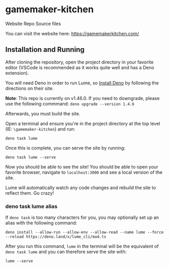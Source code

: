 # gamemaker-kitchen
 Website Repo Source files

You can visit the website here: https://gamemakerkitchen.com/

## Installation and Running
After cloning the repository, open the project directory in your favorite editor (VSCode is recommended as it works quite well and has a Deno extension).

You will need Deno in order to run Lume, so [Install Deno](https://docs.deno.com/runtime/manual#install-deno) by following the directions on their site. 

**Note**: This repo is currently on v1.46.0. If you need to downgrade, please use the following commmand: `deno upgrade --version 1.4.6`

Afterwards, you must build the site.

Open a terminal and ensure you're in the project directory at the top level (IE: `\gamemaker-kitchen`) and run:
```
deno task lume
```
Once this is complete, you can serve the site by running:

```
deno task lume --serve
```
Now you should be able to see the site! You should be able to open your favorite browser, navigate to `localhost:3000` and see a local version of the site.

Lume will automatically watch any code changes and rebuild the site to reflect them. Go crazy!

### deno task lume alias
If `deno task` is too many characters for you, you may optionally set up an alias with the following command:
```
deno install --allow-run --allow-env --allow-read --name lume --force --reload https://deno.land/x/lume_cli/mod.ts
```
After you run this command, `lume` in the terminal will be the equivalent of `deno task lume` and you can therefore serve the site with:
```
lume --serve
```
